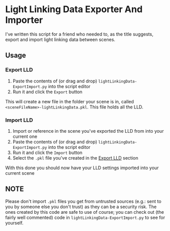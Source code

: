 ﻿# Light Linking Data Exporter And Importer

I've written this script for a friend who needed to, as the title suggests, export and import light linking data between scenes.

## Usage

### Export LLD

1. Paste the contents of (or drag and drop) `lightLinkingData-ExportImport.py` into the script editor
2. Run it and click the `Export` button

This will create a new file in the folder your scene is in, called `<sceneFileName>-lightLinkingData.pkl`.
This file holds all the LLD.

### Import LLD

1. Import or reference in the scene you've exported the LLD from into your current one
2. Paste the contents of (or drag and drop) `lightLinkingData-ExportImport.py` into the script editor
3. Run it and click the `Import` button
4. Select the `.pkl` file you've created in the [Export LLD](#export-lld) section

With this done you should now have your LLD settings imported into your current scene

## NOTE
Please don't import `.pkl` files you get from untrusted sources (e.g.: sent to you by someone else you don't trust) as they can be a security risk.
The ones created by this code are safe to use of course; you can check out (the fairly well commented) code in `lightLinkingData-ExportImport.py` to see for yourself.
